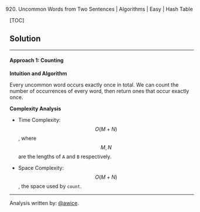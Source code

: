 920. Uncommon Words from Two Sentences | Algorithms | Easy | Hash Table

[TOC]

## Solution
---
#### Approach 1: Counting

**Intuition and Algorithm**

Every uncommon word occurs exactly once in total.  We can count the number of occurrences of every word, then return ones that occur exactly once.



**Complexity Analysis**

* Time Complexity:  $$O(M + N)$$, where $$M, N$$ are the lengths of `A` and `B` respectively.

* Space Complexity:  $$O(M + N)$$, the space used by `count`.




---


Analysis written by: [@awice](https://leetcode.com/awice).
